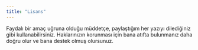 ```yaml
---
title: "Lisans"
---
```


Faydalı bir amaç uğruna olduğu müddetçe, paylaştığım her yazıyı dilediğiniz gibi kullanabilirsiniz. Haklarınızın korunması için bana atıfta bulunmanız daha doğru olur ve bana destek olmuş olursunuz.
